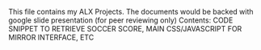 This file contains my ALX Projects. 
The documents would be backed with google slide presentation (for peer reviewing only)
Contents: CODE SNIPPET TO RETRIEVE SOCCER SCORE, MAIN CSS/JAVASCRIPT FOR MIRROR INTERFACE, ETC
